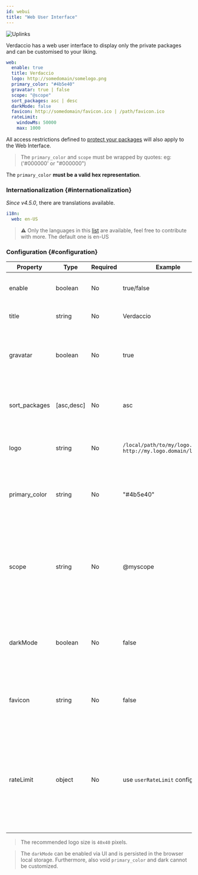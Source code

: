 ```yaml
---
id: webui
title: "Web User Interface"
---
```


![Uplinks](https://user-images.githubusercontent.com/558752/52916111-fa4ba980-32db-11e9-8a64-f4e06eb920b3.png)

Verdaccio has a web user interface to display only the private packages and can be customised to your liking.

```yaml
web:
  enable: true
  title: Verdaccio
  logo: http://somedomain/somelogo.png
  primary_color: "#4b5e40"
  gravatar: true | false
  scope: "@scope"
  sort_packages: asc | desc
  darkMode: false
  favicon: http://somedomain/favicon.ico | /path/favicon.ico
  rateLimit:
    windowMs: 50000
    max: 1000
```

All access restrictions defined to [protect your packages](protect-your-dependencies.md) will also apply to the Web Interface.

> The `primary_color` and `scope` must be wrapped by quotes: eg: ('#000000' or "#000000")

The `primary_color` **must be a valid hex representation**.

### Internationalization {#internationalization}

_Since v4.5.0_, there are translations available.

```yaml
i18n:
  web: en-US
```

> ⚠️ Only the languages in this [list](https://github.com/verdaccio/ui/tree/master/i18n/translations) are available, feel free to contribute with more. The default
> one is en-US

### Configuration {#configuration}

| Property      | Type       | Required | Example                                                       | Support    | Description                                                                                                              |
| ------------- | ---------- | -------- | ------------------------------------------------------------- | ---------- | ------------------------------------------------------------------------------------------------------------------------ |
| enable        | boolean    | No       | true/false                                                    | all        | allow to display the web interface                                                                                       |
| title         | string     | No       | Verdaccio                                                     | all        | HTML head title description                                                                                              |
| gravatar      | boolean    | No       | true                                                          | `>v4`      | Gravatars will be generated under the hood if this property is enabled                                                   |
| sort_packages | [asc,desc] | No       | asc                                                           | `>v4`      | By default private packages are sorted by ascending                                                                      |
| logo          | string     | No       | `/local/path/to/my/logo.png` `http://my.logo.domain/logo.png` | all        | a URI where logo is located (header logo)                                                                                |
| primary_color | string     | No       | "#4b5e40"                                                     | `>4`       | The primary color to use throughout the UI (header, etc)                                                                 |
| scope         | string     | No       | @myscope                                                      | `>v3.x`    | If you're using this registry for a specific module scope, specify that scope to set it in the webui instructions header |
| darkMode      | boolean    | No       | false                                                         | `>=v4.6.0` | This mode is an special theme for those want to live in the dark side                                                    |
| favicon       | string     | No       | false                                                         | `>=v5.0.1` | Display a custom favicon, can be local resource or valid url                                                             |
| rateLimit       | object     | No       | use `userRateLimit` configuration  | `>=v5.4.0` | Increase or decrease rate limit, by default is 5k request every 2 minutes, only limit web api endpoints, the CSS, JS, etcc are ingnored |

> The recommended logo size is `40x40` pixels.

> The `darkMode` can be enabled via UI and is persisted in the browser local storage. Furthermore, also void `primary_color` and dark cannot be customized.
